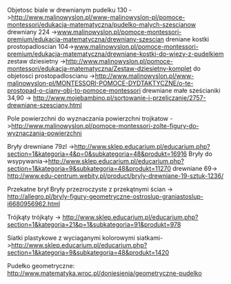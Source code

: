 Objetosc
biale w drewnianym pudelku 130 ->http://www.malinowyslon.pl/www-malinowyslon-pl/pomoce-montessori/edukacja-matematyczna/pudelko-malych-szescianow
drewniany 224 ->www.malinowyslon.pl/pomoce-montessori-premium/edukacja-matematyczna/drewniany-szescian
dreniane kostki prostopadloscian 104->www.malinowyslon.pl/pomoce-montessori-premium/edukacja-matematyczna/drewniane-kostki-do-wiezy-z-pudelkiem
zestaw dziesietny ->http://www.malinowyslon.pl/pomoce-montessori/edukacja-matematyczna/Zestaw-dziesietny-komplet
do objetosci prostopadloscianu ->http://www.malinowyslon.pl/www-malinowyslon-pl/MONTESSORI-POMOCE-DYDTAKTYCZNE/o-te-prostopad-o-ciany-obj-to-pomoce-montessori
drewniane małe sześcianiki 34,90 -> http://www.mojebambino.pl/sortowanie-i-przeliczanie/2757-drewniane-szesciany.html

Pole powierzchni
do wyznaczania powierzchni trojkatow ->http://www.malinowyslon.pl/pomoce-montessori-zolte-figury-do-wyznaczania-powierzchni

Bryły
drewniane 79zl ->http://www.sklep.educarium.pl/educarium.php?section=1&kategoria=4&p=0&subkategoria=48&produkt=16916
Bryły do wsypywania->http://www.sklep.educarium.pl/educarium.php?section=1&kategoria=9&subkategoria=48&produkt=11270
drewniane 69-> http://www.edu-centrum.webity.pl/product/bryly-drewniane-19-sztuk-1236/


Przekatne brył
Bryły przezroczyste z przekątnymi ścian -> http://allegro.pl/bryly-figury-geometryczne-ostroslup-graniastoslup-i6680956962.html

Trójkąty
trójkąty -> http://www.sklep.educarium.pl/educarium.php?section=1&kategoria=21&p=1&subkategoria=91&produkt=978

Siatki
plastykowe z wyciaganymi kolorowymi siatkami->http://www.sklep.educarium.pl/educarium.php?section=1&kategoria=9&subkategoria=48&produkt=1420

Pudełko geometryczne:
http://www.matematyka.wroc.pl/doniesienia/geometryczne-pudelko

